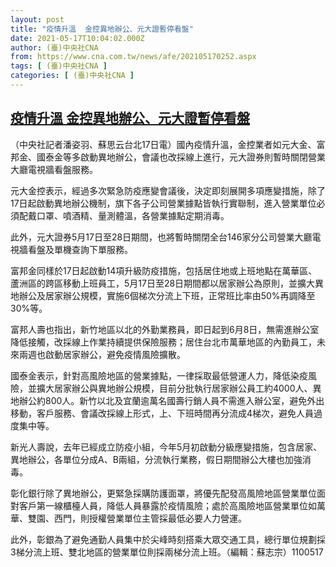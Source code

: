 ```yaml
---
layout: post
title: "疫情升溫  金控異地辦公、元大證暫停看盤"
date: 2021-05-17T10:04:02.000Z
author: (臺)中央社CNA
from: https://www.cna.com.tw/news/afe/202105170252.aspx
tags: [ (臺)中央社CNA ]
categories: [ (臺)中央社CNA ]
---
```

<!--1621245842000-->
[疫情升溫  金控異地辦公、元大證暫停看盤](https://www.cna.com.tw/news/afe/202105170252.aspx)
------

<div>
<div></div><div class="paragraph"><p>（中央社記者潘姿羽、蘇思云台北17日電）國內疫情升溫，金控業者如元大金、富邦金、國泰金等多啟動異地辦公，會議也改採線上進行，元大證券則暫時關閉營業大廳電視牆看盤服務。</p><p>元大金控表示，經過多次緊急防疫應變會議後，決定即刻展開多項應變措施，除了17日起啟動異地辦公機制，旗下各子公司營業據點皆執行實聯制，進入營業單位必須配戴口罩、噴酒精、量測體溫，各營業據點定期消毒。</p><p>此外，元大證券5月17日至28日期間，也將暫時關閉全台146家分公司營業大廳電視牆看盤及單機查詢下單服務。</p><p>富邦金同樣於17日起啟動14項升級防疫措施，包括居住地或上班地點在萬華區、蘆洲區的跨區移動上班員工，5月17日至28日期間都以居家辦公為原則，並擴大異地辦公及居家辦公規模，實施6個梯次分流上下班，正常班比率由50%再調降至30%等。</p><p>富邦人壽也指出，新竹地區以北的外勤業務員，即日起到6月8日，無需進辦公室降低接觸，改採線上作業持續提供保險服務；居住台北市萬華地區的內勤員工，未來兩週也啟動居家辦公，避免疫情風險擴散。</p><p>國泰金表示，針對高風險地區的營業據點，一律採取最低營運人力，降低染疫風險，並擴大居家辦公與異地辦公規模，目前分批執行居家辦公員工約4000人、異地辦公約800人。新竹以北及宜蘭逾萬名國壽行銷人員不需進入辦公室，避免外出移動，客戶服務、會議改採線上形式，上、下班時間再分流成4梯次，避免人員過度集中等。</p><p>新光人壽說，去年已經成立防疫小組，今年5月初啟動分級應變措施，包含居家、異地辦公，各單位分成A、B兩組，分流執行業務，假日期間辦公大樓也加強消毒。</p><p>彰化銀行除了異地辦公，更緊急採購防護面罩，將優先配發高風險地區營業單位面對客戶第一線櫃檯人員，降低人員暴露於疫情風險；處於高風險地區營業單位如萬華、雙園、西門，則授權營業單位主管採最低必要人力營運。</p><p>此外，彰銀為了避免通勤人員集中於尖峰時刻搭乘大眾交通工具，總行單位規劃採3梯分流上班、雙北地區的營業單位則採兩梯分流上班。（編輯：蘇志宗）1100517</p></div>
</div>
